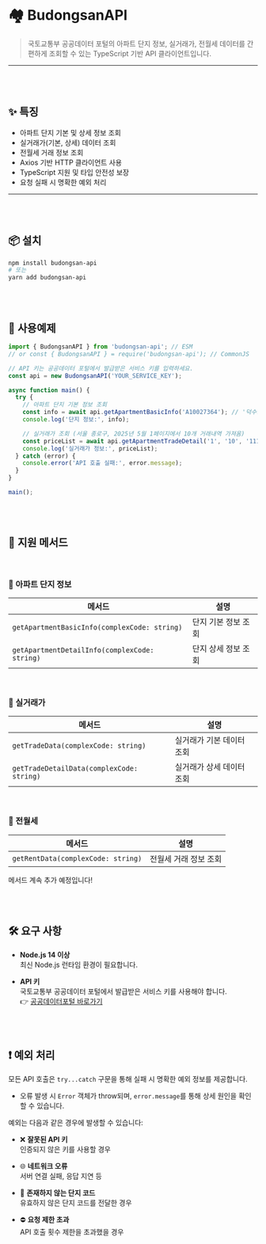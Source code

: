 # 🏘️ BudongsanAPI

> 국토교통부 공공데이터 포털의 아파트 단지 정보, 실거래가, 전월세 데이터를 간편하게 조회할 수 있는 TypeScript 기반 API 클라이언트입니다.
---

<br><br>

## ✨ 특징

- 아파트 단지 기본 및 상세 정보 조회
- 실거래가(기본, 상세) 데이터 조회
- 전월세 거래 정보 조회
- Axios 기반 HTTP 클라이언트 사용
- TypeScript 지원 및 타입 안전성 보장
- 요청 실패 시 명확한 예외 처리
---

<br><br>

## 📦 설치

```bash
npm install budongsan-api
# 또는
yarn add budongsan-api
```

<br><br>

## 🚀 사용예제
```ts
import { BudongsanAPI } from 'budongsan-api'; // ESM
// or const { BudongsanAPI } = require('budongsan-api'); // CommonJS

// API 키는 공공데이터 포털에서 발급받은 서비스 키를 입력하세요.
const api = new BudongsanAPI('YOUR_SERVICE_KEY');

async function main() {
  try {
    // 아파트 단지 기본 정보 조회
    const info = await api.getApartmentBasicInfo('A10027364'); // '덕수궁롯데캐슬아파트'
    console.log('단지 정보:', info);

    // 실거래가 조회 (서울 종로구, 2025년 5월 1페이지에서 10개 거래내역 가져옴)
    const priceList = await api.getApartmentTradeDetail('1', '10', '11110', '202505'); 
    console.log('실거래가 정보:', priceList);
  } catch (error) {
    console.error('API 호출 실패:', error.message);
  }
}

main();
```

<br><br>

## 📘 지원 메서드

<br>

### 📌 아파트 단지 정보

| 메서드 | 설명 |
|--------|------|
| `getApartmentBasicInfo(complexCode: string)` | 단지 기본 정보 조회 |
| `getApartmentDetailInfo(complexCode: string)` | 단지 상세 정보 조회 |

<br>

### 📌 실거래가

| 메서드 | 설명 |
|--------|------|
| `getTradeData(complexCode: string)` | 실거래가 기본 데이터 조회 |
| `getTradeDetailData(complexCode: string)` | 실거래가 상세 데이터 조회 |

<br>

### 📌 전월세

| 메서드 | 설명 |
|--------|------|
| `getRentData(complexCode: string)` | 전월세 거래 정보 조회 |

메서드 계속 추가 예정입니다!

<br><br>

## 🛠️ 요구 사항

- **Node.js 14 이상**  
  최신 Node.js 런타임 환경이 필요합니다.

- **API 키**  
  국토교통부 공공데이터 포털에서 발급받은 서비스 키를 사용해야 합니다.  
  👉 [공공데이터포털 바로가기](https://www.data.go.kr/)

<br><br>

## ❗ 예외 처리

모든 API 호출은 `try...catch` 구문을 통해 실패 시 명확한 예외 정보를 제공합니다.

- 오류 발생 시 `Error` 객체가 throw되며, `error.message`를 통해 상세 원인을 확인할 수 있습니다.

예외는 다음과 같은 경우에 발생할 수 있습니다:

- ❌ **잘못된 API 키**  
  인증되지 않은 키를 사용할 경우

- 🌐 **네트워크 오류**  
  서버 연결 실패, 응답 지연 등

- 🏢 **존재하지 않는 단지 코드**  
  유효하지 않은 단지 코드를 전달한 경우

- ⛔ **요청 제한 초과**  
  API 호출 횟수 제한을 초과했을 경우

<br><br>